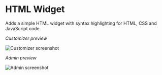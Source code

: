 # HTML Widget

Adds a simple HTML widget with syntax highlighting for HTML, CSS and JavaScript code.

*Customizer preview*

![Customizer screenshot](https://seothemes.net/wp-content/uploads/html-widget-customizer.png)

*Admin preview*

![Admin screenshot](https://seothemes.net/wp-content/uploads/html-widget-admin.png)
